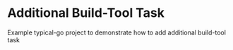 # Additional Build-Tool Task

Example typical-go project to demonstrate how to add additional build-tool task

